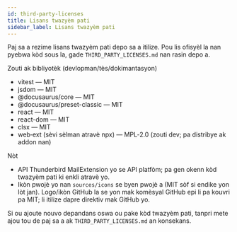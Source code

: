 ```yaml
---
id: third-party-licenses
title: Lisans twazyèm pati
sidebar_label: Lisans twazyèm pati
---
```


Paj sa a rezime lisans twazyèm pati depo sa a itilize. Pou lis ofisyèl la nan
pyebwa kòd sous la, gade `THIRD_PARTY_LICENSES.md` nan
rasin depo a.

Zouti ak bibliyotèk (devlopman/tès/dokimantasyon)

- vitest — MIT
- jsdom — MIT
- @docusaurus/core — MIT
- @docusaurus/preset-classic — MIT
- react — MIT
- react-dom — MIT
- clsx — MIT
- web‑ext (sèvi sèlman atravè npx) — MPL‑2.0 (zouti dev; pa distribye ak addon nan)

Nòt

- API Thunderbird MailExtension yo se API platfòm; pa gen okenn kòd twazyèm pati ki enkli atravè yo.
- Ikòn pwojè yo nan `sources/icons` se byen pwojè a (MIT sòf si endike yon lòt jan). Logo/ikòn GitHub la se yon mak komèsyal GitHub epi li pa kouvri pa MIT; li itilize dapre direktiv mak GitHub yo.

Si ou ajoute nouvo depandans oswa ou pake kòd twazyèm pati, tanpri mete ajou tou de
paj sa a ak `THIRD_PARTY_LICENSES.md` an konsekans.
